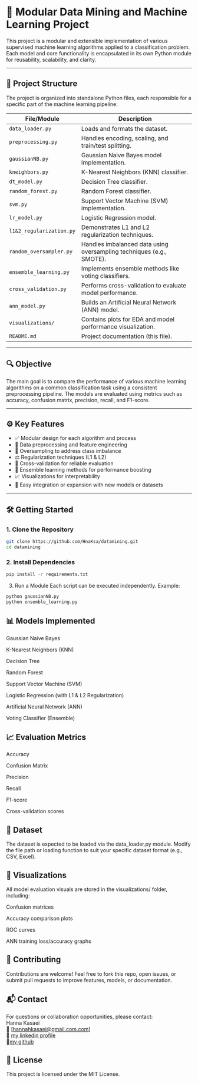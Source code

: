 # 🧠 Modular Data Mining and Machine Learning Project

This project is a modular and extensible implementation of various supervised machine learning algorithms applied to a classification problem. Each model and core functionality is encapsulated in its own Python module for reusability, scalability, and clarity.

---

## 📁 Project Structure

The project is organized into standalone Python files, each responsible for a specific part of the machine learning pipeline:

| File/Module                | Description |
|---------------------------|-------------|
| `data_loader.py`          | Loads and formats the dataset. |
| `preprocessing.py`        | Handles encoding, scaling, and train/test splitting. |
| `gaussianNB.py`           | Gaussian Naive Bayes model implementation. |
| `kneighbors.py`           | K-Nearest Neighbors (KNN) classifier. |
| `dt_model.py`             | Decision Tree classifier. |
| `random_forest.py`        | Random Forest classifier. |
| `svm.py`                  | Support Vector Machine (SVM) implementation. |
| `lr_model.py`             | Logistic Regression model. |
| `l1&2_regularization.py`  | Demonstrates L1 and L2 regularization techniques. |
| `random_oversampler.py`   | Handles imbalanced data using oversampling techniques (e.g., SMOTE). |
| `ensemble_learning.py`    | Implements ensemble methods like voting classifiers. |
| `cross_validation.py`     | Performs cross-validation to evaluate model performance. |
| `ann_model.py`            | Builds an Artificial Neural Network (ANN) model. |
| `visualizations/`         | Contains plots for EDA and model performance visualization. |
| `README.md`               | Project documentation (this file). |

---

## 🔍 Objective

The main goal is to compare the performance of various machine learning algorithms on a common classification task using a consistent preprocessing pipeline. The models are evaluated using metrics such as accuracy, confusion matrix, precision, recall, and F1-score.

---

## ⚙️ Key Features

- ✅ Modular design for each algorithm and process
- 🔄 Data preprocessing and feature engineering
- 🧪 Oversampling to address class imbalance
- ⚖️ Regularization techniques (L1 & L2)
- 🔁 Cross-validation for reliable evaluation
- 🤝 Ensemble learning methods for performance boosting
- 📈 Visualizations for interpretability
- 🔧 Easy integration or expansion with new models or datasets

---

## 🛠️ Getting Started

### 1. Clone the Repository

```bash
git clone https://github.com/HnaKsa/datamining.git  
cd datamining  
```
### 2. Install Dependencies
```bash
pip install -r requirements.txt
```
3. Run a Module
Each script can be executed independently. Example:

```bash
python gaussianNB.py
python ensemble_learning.py
```
## 📊 Models Implemented
Gaussian Naive Bayes

K-Nearest Neighbors (KNN)

Decision Tree

Random Forest

Support Vector Machine (SVM)

Logistic Regression (with L1 & L2 Regularization)

Artificial Neural Network (ANN)

Voting Classifier (Ensemble)

## 📈 Evaluation Metrics
Accuracy

Confusion Matrix

Precision

Recall

F1-score

Cross-validation scores

## 📂 Dataset
The dataset is expected to be loaded via the data_loader.py module. Modify the file path or loading function to suit your specific dataset format (e.g., CSV, Excel).

## 📁 Visualizations
All model evaluation visuals are stored in the visualizations/ folder, including:

Confusion matrices

Accuracy comparison plots

ROC curves  

ANN training loss/accuracy graphs

## 🤝 Contributing
Contributions are welcome! Feel free to fork this repo, open issues, or submit pull requests to improve features, models, or documentation.

## 📬 Contact
For questions or collaboration opportunities, please contact:  
Hanna Kasaei  
📧 [hannahkasaei@gmail.com.com]  
🔗 [my linkedin profile](https://www.linkedin.com/in/hnaksa?lipi=urn%3Ali%3Apage%3Ad_flagship3_profile_view_base_contact_details%3BuVFWMgChQj6SZ46K79NYGg%3D%3D)  
🐙[my github](https://github.com/HnaKsa)  

## 📝 License
This project is licensed under the MIT License.
